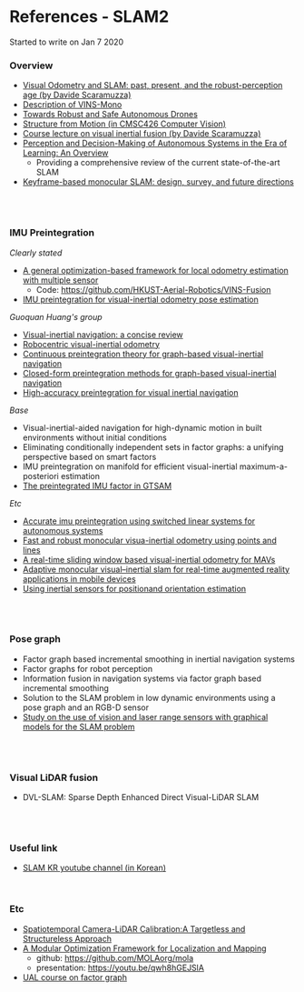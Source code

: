 # References - SLAM2

Started to write on Jan 7 2020
<br/>
### Overview
- [Visual Odometry and SLAM: past, present, and the robust-perception age (by Davide Scaramuzza)](https://www.rsj.or.jp/databox/international/iros16tutorial_2.pdf)
- [Description of VINS-Mono](https://alexanderhmw.blog/2018/04/24/vins-mono-a-robust-and-versatile-monocular-visual-inertial-state-estimator-3/)
- [Towards Robust and Safe Autonomous Drones](https://www.slideshare.net/SERENEWorkshop/towards-robust-and-safe-autonomous-drones)
- [Structure from Motion (in CMSC426 Computer Vision)](https://cmsc426.github.io/gtsam/)
- [Course lecture on visual inertial fusion (by Davide Scaramuzza)](http://rpg.ifi.uzh.ch/docs/teaching/2019/13_visual_inertial_fusion.pdf)
- [Perception and Decision-Making of Autonomous Systems in the Era of Learning: An Overview](https://arxiv.org/abs/2001.02319)
  - Providing a comprehensive review of the current state-of-the-art SLAM
- [Keyframe-based monocular SLAM: design, survey, and future directions](https://arxiv.org/pdf/1607.00470.pdf)
<br/>
<br/>


### IMU Preintegration
*Clearly stated*
- [A general optimization-based framework for local odometry estimation with multiple sensor](https://arxiv.org/abs/1901.03638)
  - Code: https://github.com/HKUST-Aerial-Robotics/VINS-Fusion
  <!-- Clearly, stating that 'Within two time instants, t-1 and t, the preintegration produces relative position, velocity and rotation'. -->
- [IMU preintegration for visual-inertial odometry pose estimation](https://www.semanticscholar.org/paper/IMU-Preintegration-for-Visual-Inertial-Odometry-Liu-Su/23845719d3325763b886ffdba7ac2bdeb2790483)
  
*Guoquan Huang's group*
- [Visual-inertial navigation: a concise review](https://arxiv.org/pdf/1906.02650.pdf)
- [Robocentric visual-inertial odometry](https://arxiv.org/pdf/1805.04031.pdf)
- [Continuous preintegration theory for graph-based visual-inertial navigation](https://arxiv.org/pdf/1805.02774.pdf)
- [Closed-form preintegration methods for graph-based visual-inertial navigation](https://arxiv.org/pdf/1805.02774.pdf)
- [High-accuracy preintegration for visual inertial navigation](http://udel.edu/~ghuang/papers/tr_hapi.pdf)

*Base*
- Visual-inertial-aided navigation for high-dynamic motion in built environments without initial conditions
- Eliminating conditionally independent sets in factor graphs: a unifying perspective based on smart factors
- IMU preintegration on manifold for efficient visual-inertial maximum-a-posteriori estimation
- [The preintegrated IMU factor in GTSAM](https://gtsam.org/notes/IMU-Factor.html)

*Etc*
- [Accurate imu preintegration using switched linear systems for autonomous systems](https://arxiv.org/pdf/1907.08434.pdf)
- [Fast and robust monocular visua-inertial odometry using points and lines](https://www.researchgate.net/publication/336693512_Fast_and_Robust_Monocular_Visua-Inertial_Odometry_Using_Points_and_Lines)
- [A real-time sliding window based visual-inertial odometry for MAVs](https://ieeexplore.ieee.org/document/8931626)
- [Adaptive monocular visual–inertial slam for real-time augmented reality applications in mobile devices](https://www.mdpi.com/1424-8220/17/11/2567)
- [Using inertial sensors for positionand orientation estimation](https://arxiv.org/pdf/1704.06053.pdf)
<br/>
<br/>


### Pose graph
- Factor graph based incremental smoothing in inertial navigation systems
- Factor graphs for robot perception
- Information fusion in navigation systems via factor graph based incremental smoothing
- Solution to the SLAM problem in low dynamic environments using a pose graph and an RGB-D sensor
- [Study on the use of vision and laser range sensors with graphical models for the SLAM problem](https://tel.archives-ouvertes.fr/tel-01676275v2/document)
<br/>
<br/>


### Visual LiDAR fusion
- DVL-SLAM: Sparse Depth Enhanced Direct Visual-LiDAR SLAM
<br/>
<br/>


### Useful link
- [SLAM KR youtube channel (in Korean)](https://www.youtube.com/channel/UCXvT7auo7xUd7v0B2pmvwIA)
<br/>


### Etc
- [Spatiotemporal Camera-LiDAR Calibration:A Targetless and Structureless Approach](https://arxiv.org/abs/2001.06175?fbclid=IwAR2alEbmlpDjdJ7HIrBn-046y7jsfKkMifauZV6YQnZ42QoPQIZD5pXo73w)
- [A Modular Optimization Framework for Localization and Mapping](http://www.roboticsproceedings.org/rss15/p43.pdf)
  - github: https://github.com/MOLAorg/mola
  - presentation: https://youtu.be/qwh8hGEJSlA
- [UAL course on factor graph](https://github.com/jlblancoc/2020-ual-factor-graphs-course)
<br/>


